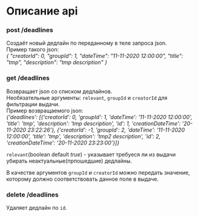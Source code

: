 # Описание api

### post /deadlines
Создаёт новый дедлайн по переданному в теле запроса json.  
Пример такого json:  
_{ "creatorId": 0, "groupId": 1, "dateTime": "11-11-2020 12:00:00", "title": "tmp", "description": "tmp description" }_


### get /deadlines
Возвращает json со списком дедлайнов.  
Необязательные аргументы: `relevant`, `groupId` и `creatorId` для фильтрации выдачи.  
Пример возвращаемого json:  
_{'deadlines': \[{'creatorId': 0, 'groupId': 1, 'dateTime': '11-11-2020 12:00:00', 'title': 'tmp', 'description': 'tmp description', 'id': 1, 'creationDateTime': '20-11-2020 23:22:26'}, {'creatorId': -1, 'groupId': 2, 'dateTime': '11-11-2020 12:00:00', 'title': 'tmp', 'description': 'tmp2 description', 'id': 2, 'creationDateTime': '20-11-2020 23:23:00'}]}_

`relevant`(boolean default _true_) - указывает требуеся ли из выдачи убирать неактуальные(прпошедшие) дедлайны.

В качестве аргументов `groupId` и `creatorId` можно передать значение, которому должно соответствовать данное поле в выдаче.


### delete /deadlines
Удаляет дедлайн по `id`.
